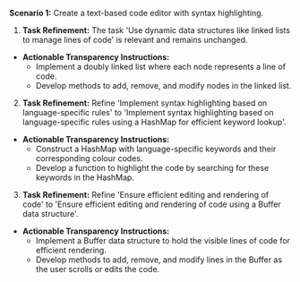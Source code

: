 **Scenario 1:** Create a text-based code editor with syntax highlighting.

1. **Task Refinement:** The task 'Use dynamic data structures like linked lists to manage lines of code' is relevant and remains unchanged.
- **Actionable Transparency Instructions:**
    - Implement a doubly linked list where each node represents a line of code.
    - Develop methods to add, remove, and modify nodes in the linked list.
2. **Task Refinement:** Refine 'Implement syntax highlighting based on language-specific rules' to 'Implement syntax highlighting based on language-specific rules using a HashMap for efficient keyword lookup'.
- **Actionable Transparency Instructions:**
    - Construct a HashMap with language-specific keywords and their corresponding colour codes.
    - Develop a function to highlight the code by searching for these keywords in the HashMap.
3. **Task Refinement:** Refine 'Ensure efficient editing and rendering of code' to 'Ensure efficient editing and rendering of code using a Buffer data structure'.
- **Actionable Transparency Instructions:**
    - Implement a Buffer data structure to hold the visible lines of code for efficient rendering.
    - Develop methods to add, remove, and modify lines in the Buffer as the user scrolls or edits the code.